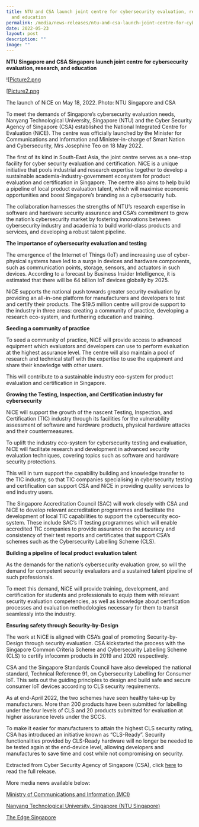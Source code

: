 ```yaml
---
title: NTU and CSA launch joint centre for cybersecurity evaluation, research,
  and education
permalink: /media/news-releases/ntu-and-csa-launch-joint-centre-for-cybersecurity-eval-research-and-education/
date: 2022-05-23
layout: post
description: ""
image: ""
---
```

**NTU Singapore and CSA Singapore launch joint centre for cybersecurity evaluation, research, and education**

![[Picture2.png](/images/press-release/photos/Picture2.png)

[[Picture2.png](/images/press-release/photos/Picture2.png)

The launch of NiCE on May 18, 2022. Photo: NTU Singapore and CSA
  
To meet the demands of Singapore’s cybersecurity evaluation needs, Nanyang Technological University, Singapore (NTU) and the Cyber Security Agency of Singapore (CSA) established the National Integrated Centre for Evaluation (NiCE). The centre was officially launched by the Minister for Communications and Information and Minister-in-charge of Smart Nation and Cybersecurity, Mrs Josephine Teo on 18 May 2022. 

The first of its kind in South-East Asia, the joint centre serves as a one-stop facility for cyber security evaluation and certification. NiCE is a unique initiative that pools industrial and research expertise together to develop a sustainable academia-industry-government ecosystem for product evaluation and certification in Singapore.  The centre also aims to help build a pipeline of local product evaluation talent, which will maximise economic opportunities and boost Singapore’s branding as a cybersecurity hub.

The collaboration harnesses the strengths of NTU’s research expertise in software and hardware security assurance and CSA’s commitment to grow the nation’s cybersecurity market by fostering innovations between cybersecurity industry and academia to build world-class products and services, and developing a robust talent pipeline.


**The importance of cybersecurity evaluation and testing**<br>

The emergence of the Internet of Things (IoT) and increasing use of cyber-physical systems have led to a surge in devices and hardware components, such as communication points, storage, sensors, and actuators in such devices. According to a forecast by Business Insider Intelligence, it is estimated that there will be 64 billion IoT devices globally by 2025.

NiCE supports the national push towards greater security evaluation by providing an all-in-one platform for manufacturers and developers to test and certify their products. The $19.5 million centre will provide support to the industry in three areas: creating a community of practice, developing a research eco-system, and furthering education and training. 

**Seeding a community of practice**<br>

To seed a community of practice, NiCE will provide access to advanced equipment which evaluators and developers can use to perform evaluation at the highest assurance level. The centre will also maintain a pool of research and technical staff with the expertise to use the equipment and share their knowledge with other users.

This will contribute to a sustainable industry eco-system for product evaluation and certification in Singapore.

**Growing the Testing, Inspection, and Certification industry for cybersecurity**<br>

NiCE will support the growth of the nascent Testing, Inspection, and Certification (TIC) industry through its facilities for the vulnerability assessment of software and hardware products, physical hardware attacks and their countermeasures. 

To uplift the industry eco-system for cybersecurity testing and evaluation, NiCE will facilitate research and development in advanced security evaluation techniques, covering topics such as software and hardware security protections. 

This will in turn support the capability building and knowledge transfer to the TIC industry, so that TIC companies specialising in cybersecurity testing and certification can support CSA and NiCE in providing quality services to end industry users.

The Singapore Accreditation Council (SAC) will work closely with CSA and NiCE to develop relevant accreditation programmes and facilitate the development of local TIC capabilities to support the cybersecurity eco-system. These include SAC’s IT testing programmes which will enable accredited TIC companies to provide assurance on the accuracy and consistency of their test reports and certificates that support CSA’s schemes such as the Cybersecurity Labelling Scheme (CLS).

**Building a pipeline of local product evaluation talent**<br>

As the demands for the nation’s cybersecurity evaluation grow, so will the demand for competent security evaluators and a sustained talent pipeline of such professionals.

To meet this demand, NiCE will provide training, development, and certification for students and professionals to equip them with relevant security evaluation competencies, as well as knowledge about certification processes and evaluation methodologies necessary for them to transit seamlessly into the industry.

**Ensuring safety through Security-by-Design**<br>

The work at NiCE is aligned with CSA’s goal of promoting Security-by-Design through security evaluation. CSA kickstarted the process with the Singapore Common Criteria Scheme and Cybersecurity Labelling Scheme (CLS) to certify infocomm products in 2019 and 2020 respectively.

CSA and the Singapore Standards Council have also developed the national standard, Technical Reference 91, on Cybersecurity Labelling for Consumer IoT. This sets out the guiding principles to design and build safe and secure consumer IoT devices according to CLS security requirements.

As at end-April 2022, the two schemes have seen healthy take-up by manufacturers. More than 200 products have been submitted for labelling under the four levels of CLS and 20 products submitted for evaluation at higher assurance levels under the SCCS.

To make it easier for manufacturers to attain the highest CLS security rating, CSA has introduced an initiative known as “CLS-Ready”. Security functionalities provided by CLS-Ready hardware will no longer be needed to be tested again at the end-device level, allowing developers and manufactures to save time and cost while not compromising on security.


Extracted from Cyber Security Agency of Singapore (CSA), click [here](https://www.csa.gov.sg/News/Press-Releases/ntu-singapore-and-csa-singapore-launch-joint-centre-for-cybersecurity-evaluation-research-and-education) to read the full release. 


More media news available below: 

[Ministry of Communications and Information (MCI)](https://www.mci.gov.sg/pressroom/news-and-stories/pressroom/2022/5/opening-speech-by-minister-josephine-teo-at-the-official-opening-of-the-national-integrated-centre-for-evaluation?page=19_6)

[Nanyang Technological University, Singapore (NTU Singapore)](https://www.ntu.edu.sg/news/detail/new-security-evaluation-centre-to-ensure-hardware-devices-play-nice)

[The Edge Singapore](https://www.theedgesingapore.com/digitaledge/news/ntu-and-csa-launch-one-stop-facility-cybersecurity-evaluation-and-certification)